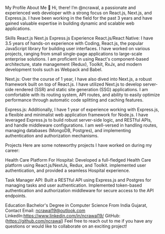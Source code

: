 My Profile
About Me
👋 Hi, there! I’m @ncrawal, a passionate and experienced web developer with a strong focus on React.js, Next.js, and Express.js. I have been working in the field for the past 3 years and have gained valuable expertise in building dynamic and scalable web applications.

Skills
React.js
Next.js
Express.js
Experience
React.js/React Native: I have 3.5 years of hands-on experience with Coding, React.js, the popular JavaScript library for building user interfaces. I have worked on various projects, ranging from small single-page applications to large-scale enterprise solutions. I am proficient in using React's component-based architecture, state management (Redux), Toolkit, RxJx, and modern development tools such as Webpack and Babel.

Next.js: Over the course of 1 year, I have also dived into Next.js, a robust framework built on top of React.js. I have utilized Next.js to develop server-side rendered (SSR) and static site generation (SSG) applications. I am comfortable with its routing system, API routes, and ability to easily optimize performance through automatic code splitting and caching features.

Express.js: Additionally, I have 1 year of experience working with Express.js, a flexible and minimalist web application framework for Node.js. I have leveraged Express.js to build robust server-side logic, and RESTful APIs, and handle middleware configurations. I am well-versed in handling routes, managing databases (MongoDB, Postgres), and implementing authentication and authorization mechanisms.

Projects
Here are some noteworthy projects I have worked on during my career:

Health Care Platform For Hospital: Developed a full-fledged Health Care platform using React.js/NextJs, Redux, and Toolkit.  implemented user authentication, and provided a seamless Hospital experience.


Task Manager API: Built a RESTful API using Express.js and Postgres for managing tasks and user authentication. Implemented token-based authentication and authorization middleware for secure access to the API endpoints.

Education
Bachelor's Degree in Computer Science From India Gujarat,
Contact
Email: ncrawal19@outlook.com
LinkedIn:https://www.linkedin.com/in/ncrawal19/
GitHub:(https://github.com/ncrawal)
Feel free to reach out to me if you have any questions or would like to collaborate on an exciting project!

